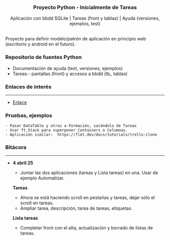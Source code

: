  <br />
<p align="center">
  <h3 align="center">Proyecto Python - Inicialmente de Tareas</h3>

  <p align="center">
    Aplicación con bbdd SQLite | Tareas (front y tablas) | Ayuda (versiones, ejemplos, test)
    <br>
    <br />
  </p>
</p>


Proyecto para definir modelo/patrón de aplicación en principio web (escritorio y android en el futuro).

### Repositorio de fuentes Python

* Documentación de ayuda (test, versiones, ejemplos)
* Tareas.- pantallas (front) y accesos a bbdd (tb_ tablas)


### Enlaces de interés
----------------------------------------------------------------------------------------------

* [Enlace](https://enlace)


### **Pruebas, ejemplos**

    - Pasar DataTable y otros a Formación, sacándolo de Tareas
    - Usar ft.Stack para superponer Containers o Columnas.
    - Aplicación similar:  https://flet.dev/docs/tutorials/trello-clone


### Bitácora
----------------------------------------------------------------------------------------------

* **4 abril 25**

  - Juntar las dos aplicaciones (tareas y Lista tareas) en una. Usar de ejemplo Automatizar.

  **Tareas**
    - Ahora se está haciendo scroll en pestañas y tareas, dejar sólo el scroll en tareas.
    - Ampliar tarea, descripción, tarea de tareas, etiquetas.

  **Lista tareas**
    - Completar front con el alta, actualización y borrado de listas de tareas.
  